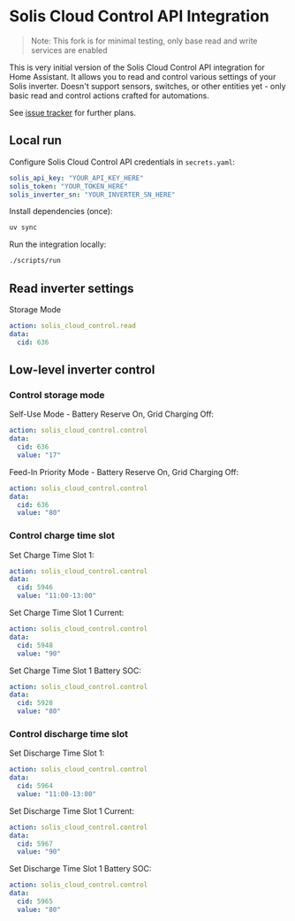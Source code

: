 # Solis Cloud Control API Integration

> Note: This fork is for minimal testing, only base read and write services are enabled

This is very initial version of the Solis Cloud Control API integration for Home Assistant.
It allows you to read and control various settings of your Solis inverter.
Doesn't support sensors, switches, or other entities yet - only basic read and control actions crafted for automations.

See [issue tracker](https://github.com/mkuthan/solis-cloud-control/issues) for further plans.

## Local run

Configure Solis Cloud Control API credentials in `secrets.yaml`:

```yaml
solis_api_key: "YOUR_API_KEY_HERE"
solis_token: "YOUR_TOKEN_HERE"
solis_inverter_sn: "YOUR_INVERTER_SN_HERE"
```

Install dependencies (once):

```bash
uv sync
```

Run the integration locally:

```bash
./scripts/run
```

## Read inverter settings

Storage Mode

```yaml
action: solis_cloud_control.read
data:
  cid: 636
```

## Low-level inverter control

### Control storage mode

Self-Use Mode - Battery Reserve On, Grid Charging Off:

```yaml
action: solis_cloud_control.control
data:
  cid: 636
  value: "17"
```

Feed-In Priority Mode - Battery Reserve On, Grid Charging Off:

```yaml
action: solis_cloud_control.control
data:
  cid: 636
  value: "80"
```

### Control charge time slot

Set Charge Time Slot 1:

```yaml
action: solis_cloud_control.control
data:
  cid: 5946
  value: "11:00-13:00"
```

Set Charge Time Slot 1 Current:

```yaml
action: solis_cloud_control.control
data:
  cid: 5948
  value: "90"
```

Set Charge Time Slot 1 Battery SOC:

```yaml
action: solis_cloud_control.control
data:
  cid: 5928
  value: "80"
```

### Control discharge time slot

Set Discharge Time Slot 1:

```yaml
action: solis_cloud_control.control
data:
  cid: 5964
  value: "11:00-13:00"
```

Set Discharge Time Slot 1 Current:

```yaml
action: solis_cloud_control.control
data:
  cid: 5967
  value: "90"
```

Set Discharge Time Slot 1 Battery SOC:

```yaml
action: solis_cloud_control.control
data:
  cid: 5965
  value: "80"
```
